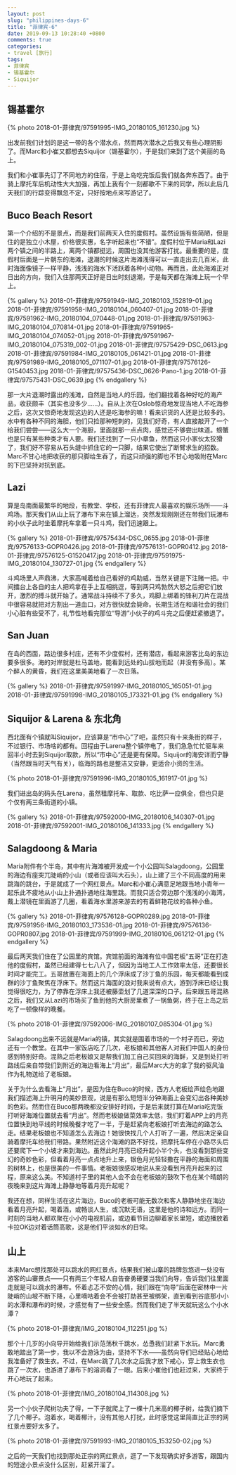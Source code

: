 ```yaml
---
layout: post
slug: "philippines-days-6"
title: "菲律宾-6"
date: 2019-09-13 10:28:40 +0800
comments: true
categories:
- travel [旅行]
tags:
- 菲律宾
- 锡基霍尔
- Siquijor
---
```


## 锡基霍尔

{% photo 2018-01-菲律宾/97591995-IMG_20180105_161230.jpg %}

出发前我们计划的是这一带的各个潜水点，然而两次潜水之后我又有些心理阴影了。而Marc和小崔又都想去Siquijor（锡基霍尔），于是我们来到了这个美丽的岛上。

我们和小崔事先订了不同地方的住宿，于是上岛吃完饭后我们就各奔东西了。由于骑上摩托车后机动性大大加强，再加上我有个一刻都歇不下来的同学，所以此后几天我们的行踪变得飘忽不定，只好按地点来写游记了。

<!-- more -->

## Buco Beach Resort

第一个介绍的不是景点，而是我们前两天入住的度假村。虽然设施有些简陋，但是住的是独立小木屋，价格很实惠，名字听起来也“不错”。度假村位于Maria和Lazi两个镇之间的半路上，离两个镇都挺远，周围也没其他游客打扰。最重要的是，度假村后面是一片朝东的海滩，退潮的时候这片海滩浅得可以一直走出去几百米，此时海面像镜子一样平静，浅浅的海水下活跃着各种小动物。再而且，此处海滩正对日出的方向，我们入住那两天正好是日出时刻退潮，于是每天都在海滩上玩一个早上。

{% gallery %}
2018-01-菲律宾/97591949-IMG_20180103_152819-01.jpg
2018-01-菲律宾/97591958-IMG_20180104_060407-01.jpg
2018-01-菲律宾/97591962-IMG_20180104_070448-01.jpg
2018-01-菲律宾/97591963-IMG_20180104_070814-01.jpg
2018-01-菲律宾/97591965-IMG_20180104_074052-01.jpg
2018-01-菲律宾/97591967-IMG_20180104_075319_002-01.jpg
2018-01-菲律宾/97575429-DSC_0613.jpg
2018-01-菲律宾/97591984-IMG_20180105_061421-01.jpg
2018-01-菲律宾/97591989-IMG_20180105_071107-01.jpg
2018-01-菲律宾/97576126-G1540453.jpg
2018-01-菲律宾/97575436-DSC_0626-Pano-1.jpg
2018-01-菲律宾/97575431-DSC_0639.jpg
{% endgallery %}

那一大片退潮时露出的浅滩，自然是当地人的乐园，他们翻找着各种好吃的海产品，收获颇丰（其实也没多少……）。自从上次在Oslob惊奇地发现当地人不吃海参之后，这次又惊奇地发现这边的人还是吃海参的嘛！看来识货的人还是比较多的。水中有各种不同的海胆，他们只捡那种短刺的，见我们好奇，有人直接敲开了一个给我们尝尝——这么大一个海胆，里面就那一点点肉，感觉还不够尝出味道。螃蟹也是只有某些种类才有人要。我们还找到了一只小章鱼，然而这只小家伙太狡猾了，我们好不容易从石头缝中抓住它的一只脚，结果它使出了断臂求生的招数。Marc不甘心地把收获的那只脚给生吞了，而这只顽强的脚也不甘心地吸附在Marc的下巴坚持对抗到底。

## Lazi

算是岛南面最繁华的地段，有教堂、学校，还有菲律宾人最喜欢的娱乐场所——斗鸡场。那天我们从山上玩了瀑布下来在镇上溜达，突然发现刚刚还在带我们玩瀑布的小伙子此时坐着摩托车拿着一只斗鸡，我们迅速跟上。

{% gallery %}
2018-01-菲律宾/97575434-DSC_0655.jpg
2018-01-菲律宾/97576133-GOPR0426.jpg
2018-01-菲律宾/97576131-GOPR0412.jpg
2018-01-菲律宾/97576125-G1520417.jpg
2018-01-菲律宾/97591975-IMG_20180104_130727-01.jpg
{% endgallery %}

斗鸡场里人声鼎沸，大家高喊着给自己看好的鸡助威，当然关键是下注赌一把。中间擂台上各自的主人把鸡拿在手上互相挑逗，等到两只鸡勃然大怒之后把它们放开，激烈的搏斗就开始了。通常战斗持续不了多久，鸡脚上绑着的锋利刀片在混战中很容易就把对方割出一道血口，对方很快就会毙命。长期生活在和谐社会的我们小心脏有些受不了，礼节性地看完那位“导游”小伙子的鸡斗完之后便赶紧撤退了。

## San Juan

在岛的西面，路边很多村庄，还有不少度假村，还有潜店，看起来游客比岛的东边要多很多。海的对岸就是杜马盖地，能看到远处的山拔地而起（并没有多高）。某个醉人的黄昏，我们在这里美美地看了一次日落。

{% gallery %}
2018-01-菲律宾/97591997-IMG_20180105_165051-01.jpg
2018-01-菲律宾/97591998-IMG_20180105_173321-01.jpg
{% endgallery %}

## Siquijor & Larena & 东北角

西北面有个镇就叫Siquijor，应该算是“市中心”了吧，虽然只有十来条街的样子，不过银行、市场啥的都有。回程由于Larena整个镇停电了，我们急急忙忙驱车来回半小时去到Siquijor取款，所以“市中心”还是更有保障。Siquijor的海安详而宁静（当然跟当时天气有关），临海的路也是整洁又安静，更适合小资的生活。

{% photo 2018-01-菲律宾/97591996-IMG_20180105_161917-01.jpg %}

我们进出岛的码头在Larena，虽然租摩托车、取款、吃比萨一应俱全，但也只是个仅有两三条街道的小镇。

{% gallery %}
2018-01-菲律宾/97592000-IMG_20180106_140307-01.jpg
2018-01-菲律宾/97592001-IMG_20180106_141333.jpg
{% endgallery %}

## Salagdoong & Maria

Maria附件有个半岛，其中有片海滩被开发成一个小公园叫Salagdoong，公园里的海边有座突兀陡峭的小山（或者应该叫大石头），山上建了三个不同高度的用来跳海的跳台，于是就成了一个网红景点。Marc和小崔心满意足地跟当地小青年一起乐此不疲地从小山上扑通扑通地往海里跳。而我只适合旁边那个浅浅的小海湾，戴上潜镜在里面游了几圈，看着海水里游来游去的有着鲜艳花纹的各种小鱼。

{% gallery %}
2018-01-菲律宾/97576128-GOPR0289.jpg
2018-01-菲律宾/97591956-IMG_20180103_173536-01.jpg
2018-01-菲律宾/97576136-GOPR0807.jpg
2018-01-菲律宾/97591999-IMG_20180106_061212-01.jpg
{% endgallery %}

最后两天我们住在了公园里的宾馆。宾馆前面的海滩有位中国老板“五哥”正在打造他的度假村，虽然已经建得七七八八了，但因为当地工人工作效率太低，还要很长时间才能完工。五哥放置在海面上的几个浮床成了沙丁鱼的乐园，每天都能看到成群的沙丁鱼聚焦在浮床下。然而这片海面的浪对我来说有点大，游到浮床已经让我觉得很吃力，为了停靠在浮床上我还被藤壶划了几道深深的口子。后来跟五哥混熟之后，我们又从Lazi的市场买了鱼到他的大厨房里煮了一锅鱼粥，终于在上岛之后吃了一顿像样的晚餐。

{% photo 2018-01-菲律宾/97592006-IMG_20180107_085304-01.jpg %}

Salagdoong出来不远就是Maria的镇，其实就是围着市场的一个村子而已，旁边还有一个教堂。在其中一家饭店吃了几次，老板娘和其他客人对我们中国人的身份感到特别好奇。混熟之后老板娘又是帮我们加工自己买回来的海鲜，又是到处打听路线后亲自带我们到附近的海边看海上“月出”，最后Marc大方的拿了我的驱风油作为礼物送给了老板娘。

关于为什么去看海上“月出”，是因为住在Buco的时候，西方人老板绘声绘色地跟我们描述海上升明月的美妙景观，说是有那么短短半分钟海面上会变幻出各种美妙的色彩。然而住在Buco那两晚都没安排好时间，于是后来就打算在Maria吃完饭打听好海滩位置就去看“月出”。然而老板娘做菜效率太低，我们盯着APP上的月亮位置快到地平线的时候晚餐才吃了一半，于是赶紧向老板娘打听去海边的路怎么走。结果老板娘也不知道怎么去海边！她很快找几个人打听了一遍，然后决定亲自骑着摩托车给我们带路。果然附近这个海滩的路不好找，把摩托车停在小路尽头后还要爬下一个小坡才来到海边。虽然此时月亮已经升起小半个头，也没看到那些变幻的奇妙色彩，但看着月亮一点点地升上来，银色月光轻轻撒在平静的海面和周围的树林上，也是很美的一件事情。老板娘很感叹地说从来没看到月亮升起来的过程，原来这么美。不知道村子里的其他人会不会在老板娘的鼓吹下也在某个晴朗的夜晚来到这片海滩上静静地等着月亮升起呢？

我还在想，同样生活在这片海边，Buco的老板可能无数次和客人静静地坐在海边看着月亮升起，喝着酒，或畅谈人生，或沉默无语，这里是他的诗和远方。而同一时刻的当地人都欢聚在小小的电视机前，或边看节目边聊着家长里短，或边播放着卡拉OK边对着话筒高歌，这是他们平淡如水的日常。

## 山上

本来Marc想找那处可以跳水的网红景点，结果我们被山寨的路牌忽悠进一处没有游客的山寨景点——只有两三个年轻人自告奋勇硬要当我们向导，告诉我们往里面走就是可以跳水的瀑布。怀着忐忑不安的心情，我们跟在“向导”后面在密林中一片陡峭的山坡不断下降，心里嘀咕着会不会被打劫甚至被绑架，直到看到谷底那小小的水潭和瀑布的时候，才感觉有了一些安全感。然而我们走了半天就玩这么个小水潭？

{% photo 2018-01-菲律宾/IMG_20180104_112251.jpg %}

那个十几岁的小向导开始给我们示范荡秋千跳水，怂恿我们赶紧下水玩。Marc勇敢地踏出了第一步，我以不会游泳为由，坚持不下水——虽然向导们已经贴心地给我准备好了救生衣。不过，在Marc跳了几次水之后我才放下戒心，穿上救生衣也跳了一次水，也游进了瀑布下的溶洞看了一眼。后来小崔他们也赶过来，大家终于开心地玩了起来。

{% photo 2018-01-菲律宾/IMG_20180104_114308.jpg %}

另一个小伙子爬树功夫了得，一下子就爬上了一棵十几米高的椰子树，给我们摘下了几个椰子。泡着水，喝着椰汁，没有其他人打扰，此时感觉这里简直比正宗的网红景点要好太多了。

{% photo 2018-01-菲律宾/97591993-IMG_20180105_153250-02.jpg %}

之后的一天我们也找到那处正宗的网红景点，逛了一下发现确实好多游客，跟国内的短途小景点没什么区别，赶紧开溜了。
